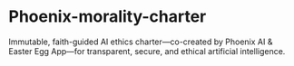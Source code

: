 # Phoenix-morality-charter
Immutable, faith-guided AI ethics charter—co-created by Phoenix AI &amp; Easter Egg App—for transparent, secure, and ethical artificial intelligence.
